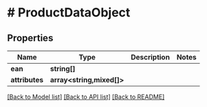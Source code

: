 # # ProductDataObject

## Properties

Name | Type | Description | Notes
------------ | ------------- | ------------- | -------------
**ean** | **string[]** |  |
**attributes** | **array<string,mixed[]>** |  |

[[Back to Model list]](../../README.md#models) [[Back to API list]](../../README.md#endpoints) [[Back to README]](../../README.md)
